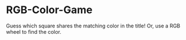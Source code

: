 # RGB-Color-Game
Guess which square shares the matching color in the title! 
Or, use a RGB wheel to find the color.
